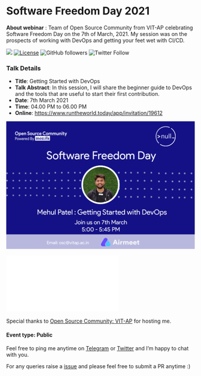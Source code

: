#  Software Freedom Day 2021

**About webinar** : Team of Open Source Community from VIT-AP celebrating Software Freedom Day on the 7th of March, 2021. My session was on the prospects of working with DevOps and getting your feet wet with CI/CD.

[![](https://img.shields.io/badge/Mehul-Patel-brightgreen.svg?colorB=00ff00)](https://www.rowdymehul.com)
[![License](https://img.shields.io/badge/License-Apache%202.0-blue.svg)](https://opensource.org/licenses/Apache-2.0)
![GitHub followers](https://img.shields.io/github/followers/rowdymehul?style=social)
![Twitter Follow](https://img.shields.io/twitter/follow/rowdymehul?style=social)


### Talk Details 

* **Title**: Getting Started with DevOps 
* **Talk Abstract**: In this session, I will share the beginner guide to DevOps and the tools that are useful to start their first contribution. 
* **Date**: 7th March 2021
* **Time**: 04.00 PM to 06.00 PM
* **Online**: https://www.runtheworld.today/app/invitation/19612

![](images/Mehul_Patel.png)

![](images/SFD2021-Brochure.pdf)

Special thanks to [Open Source Community: VIT-AP](https://www.linkedin.com/company/oscvitap/) for hosting me.

#### Event type: Public


Feel free to ping me anytime on [Telegram](http://telegram.me/rowdymehul) or [Twitter](http://twitter.com/rowdymehul) and I’m happy to chat with you.

For any queries raise a [issue](https://github.com/rowdymehul/SecurityVue-India-Webinar/issues) and please feel free to submit a PR anytime :)


